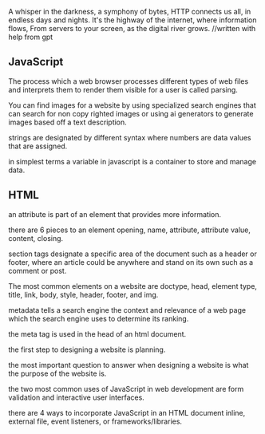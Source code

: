 A whisper in the darkness, a symphony of bytes,
HTTP connects us all, in endless days and nights.
It's the highway of the internet, where information flows,
From servers to your screen, as the digital river grows.
//written with help from gpt

## JavaScript

The process which a web browser processes different types of web files and interprets them to render them visible for a user is called parsing. 

You can find images for a website by using specialized search engines that can search for non copy righted images or using ai generators to generate images based off a text description. 

strings are designated by different syntax where numbers are data values that are assigned.

in simplest terms a variable in javascript is a container to store and manage data.

## HTML

an attribute is part of an element that provides more information.

there are 6 pieces to an element opening, name, attribute, attribute value, content, closing.

section tags designate a specific area of the document such as a header or footer, where an article could be anywhere and stand on its own such as a comment or post.

The most common elements on a website are doctype, head, element type, title, link, body, style, header, footer, and img.

metadata tells a search engine the context and relevance of a web page which the search engine uses to determine its ranking. 

the meta tag is used in the head of an html document.

the first step to designing a website is planning.

the most important question to answer when designing a website is what the purpose of the website is.

the two most common uses of JavaScript in web development are form validation and interactive user interfaces.

there are 4 ways to incorporate JavaScript in an HTML document inline, external file, event listeners, or frameworks/libraries.
